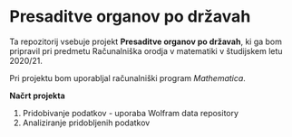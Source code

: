 # Presaditve organov po državah

Ta repozitorij vsebuje projekt **Presaditve organov po državah**, ki ga bom pripravil pri predmetu Računalniška orodja v matematiki v študijskem letu 2020/21.

Pri projektu bom uporabljal računalniški program _Mathematica_.

**Načrt projekta**
<ol>
  <li> Pridobivanje podatkov - uporaba Wolfram data repository</li>
  <li> Analiziranje pridobljenih podatkov</li>
  
</ol>
